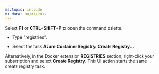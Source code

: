 ```yaml
---
ms.topic: include
ms.date: 08/07/2022
---
```


Select **F1** or **CTRL+SHIFT+P** to open the command palette.

* Type "registries".

* Select the task **Azure Container Registry: Create Registry...**

Alternatively, in the Docker extension **REGISTRIES** section, right-click your subscription and select **Create Registry**. This UI action starts the same create registry task.
